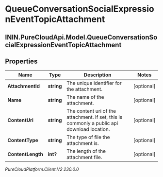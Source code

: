# QueueConversationSocialExpressionEventTopicAttachment

## ININ.PureCloudApi.Model.QueueConversationSocialExpressionEventTopicAttachment

## Properties

|Name | Type | Description | Notes|
|------------ | ------------- | ------------- | -------------|
| **AttachmentId** | **string** | The unique identifier for the attachment. | [optional] |
| **Name** | **string** | The name of the attachment. | [optional] |
| **ContentUri** | **string** | The content uri of the attachment. If set, this is commonly a public api download location. | [optional] |
| **ContentType** | **string** | The type of file the attachment is. | [optional] |
| **ContentLength** | **int?** | The length of the attachment file. | [optional] |



_PureCloudPlatform.Client.V2 230.0.0_
